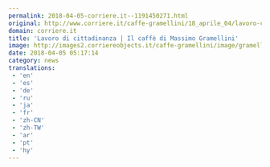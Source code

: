 ```yaml
---
permalink: 2018-04-05-corriere.it--1191450271.html
original: http://www.corriere.it/caffe-gramellini/18_aprile_04/lavoro-cittadinanza-massimo-gramellini-ddc00d84-3849-11e8-8e5f-085098492e12.shtml
domain: corriere.it
title: 'Lavoro di cittadinanza | Il caffè di Massimo Gramellini'
image: http://images2.corriereobjects.it/caffe-gramellini/image/gramellini-share.png
date: 2018-04-05 05:17:14
category: news
translations: 
 - 'en'
 - 'es'
 - 'de'
 - 'ru'
 - 'ja'
 - 'fr'
 - 'zh-CN'
 - 'zh-TW'
 - 'ar'
 - 'pt'
 - 'hy'
---
```


